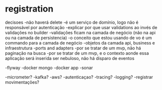 # registration


decisoes
-não haverá delete
-é um serviço de domínio, logo não é responsável por autenticação
-explicar por que usar validations ao invés de validações no builder
-validações ficam na camada de negócio (não na api ou na camada de persistencia)
-o conceito que estou usando de vo é um commando para a camada de negócio
-objetos da camada api, business e infraestrutura
-ports and adapters
-por se tratar de um mvp, não há paginação na busca
-por se tratar de um mvp, e o contexto aonde essa aplicação será inserida ser nebuloso, não há disparo de eventos



-flyway
-docker mongo
-docker app
-sonar




-micrometer?
-kafka?
-aws?
-autenticaçao?
-tracing?
-logging?
-registrar movimentações?

